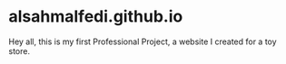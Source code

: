 # alsahmalfedi.github.io
Hey all, this is my first Professional Project, a website I created for a toy store.

